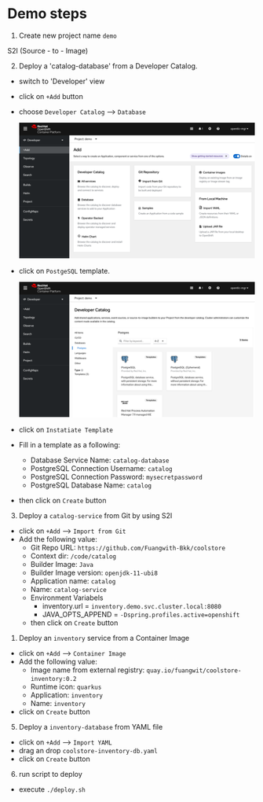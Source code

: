 # Demo steps

1. Create new project name `demo`
   
S2I (Source - to - Image)

2. Deploy a 'catalog-database' from a Developer Catalog.

- switch to 'Developer' view
- click on `+Add` button
- choose `Developer Catalog` --> `Database`
  
  ![](../images/demo-s2i-catalog-db.png)

- click on `PostgeSQL` template.
  
  ![](../images/demo-s2i-postgresql-template.png)

- click on `Instatiate Template`
- Fill in a template as a following:
  - Database Service Name: `catalog-database`
  - PostgreSQL Connection Username: `catalog`
  - PostgreSQL Connection Password: `mysecretpassword`
  - PostgreSQL Database Name: `catalog`
- then click on `Create` button
  
3. Deploy a `catalog-service` from Git by using S2I
- click on `+Add` --> `Import from Git`
- Add the following value:
  - Git Repo URL: `https://github.com/Fuangwith-Bkk/coolstore`
  - Context dir: `/code/catalog`
  - Builder Image: `Java`
  - Builder Image version: `openjdk-11-ubi8`
  - Application name: `catalog`
  - Name: `catalog-service`
  - Environment Variabels
    - inventory.url = `inventory.demo.svc.cluster.local:8080`
    - JAVA_OPTS_APPEND = `-Dspring.profiles.active=openshift`
  - then click on `Create` button

1. Deploy an `inventory` service from a Container Image
  - click on `+Add` --> `Container Image`
  - Add the following value:
    - Image name from external registry: `quay.io/fuangwit/coolstore-inventory:0.2`
    - Runtime icon: `quarkus`
    - Application: `inventory`
    - Name: `inventory`
  - click on `Create` button
  
5. Deploy a `inventory-database` from YAML file
- click on `+Add` --> `Import YAML`
- drag an drop `coolstore-inventory-db.yaml` 
- click on `Create` button


6. run script to deploy
- execute `./deploy.sh`

